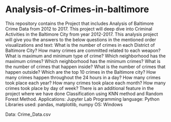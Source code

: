 # Analysis-of-Crimes-in-baltimore
This repository contains the Project that includes Analysis of Baltimore Crime Data from 2012 to 2017.
This project will deep dive into Criminal Activities in the Baltimore City from year 2012-2017.
This analysis project will give you the answers to the below questions in the mentioned order visualizations and text:
	What is the number of crimes in each District of Baltimore City?
  How many crimes are committed related to each weapon?
	What is maximum and minimum type of crime?
	Which neighborhood has the maximum crimes?
	Which neighborhood has the minimum crimes?
	What is the number of crimes that happen inside?
	What is the number of crimes that happen outside?
	Which are the top 10 crimes in the Baltimore city?
	How many crimes happen throughout the 24 hours in a day?
	How many crimes took place each year?
	How many crimes took place each month?
	How many crimes took place by day of week?
There is an additional feature in the project where we have done Classification using KNN method and Random Forest Method. 
Applications: Jupyter Lab
Programming language: Python
Libraries used: pandas, matplotlib, numpy
OS: Windows

Data:  Crime_Data.csv
